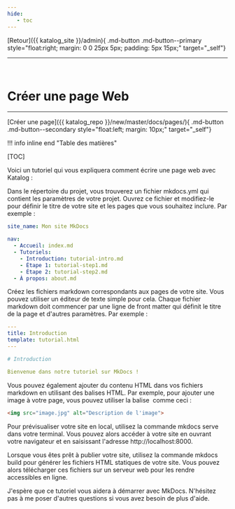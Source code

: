 ```yaml
---
hide:
   - toc
---
```


[Retour]({{ katalog_site }}/admin){ .md-button .md-button--primary style="float:right; margin: 0 0 25px 5px; padding: 5px 15px;" target="_self"}
 
<hr><br>

# Créer une page Web

---

[Créer une page]({{ katalog_repo }}/new/master/docs/pages/){ .md-button .md-button--secondary style="float:left; margin: 10px;" target="_self"}
    
!!! info inline end "Table des matières"
   
   [TOC]

Voici un tutoriel qui vous expliquera comment écrire une page web avec Katalog :

Dans le répertoire du projet, vous trouverez un fichier mkdocs.yml qui contient les paramètres de votre projet. Ouvrez ce fichier et modifiez-le pour définir le titre de votre site et les pages que vous souhaitez inclure. Par exemple :


``` yaml title="Navigation dans mkdocs.yml"
site_name: Mon site MkDocs

nav:
  - Accueil: index.md
  - Tutoriels:
    - Introduction: tutorial-intro.md
    - Étape 1: tutorial-step1.md
    - Étape 2: tutorial-step2.md
  - À propos: about.md
```


Créez les fichiers markdown correspondants aux pages de votre site. Vous pouvez utiliser un éditeur de texte simple pour cela. Chaque fichier markdown doit commencer par une ligne de front matter qui définit le titre de la page et d'autres paramètres. Par exemple :


``` yaml title="Navigation dans mkdocs.yml"
---
title: Introduction
template: tutorial.html
---

# Introduction

Bienvenue dans notre tutoriel sur MkDocs !
```

Vous pouvez également ajouter du contenu HTML dans vos fichiers markdown en utilisant des balises HTML. Par exemple, pour ajouter une image à votre page, vous pouvez utiliser la balise <img> comme ceci :

``` html title="Ajout ponctuel d'éléments HTML"
<img src="image.jpg" alt="Description de l'image">
```

Pour prévisualiser votre site en local, utilisez la commande mkdocs serve dans votre terminal. Vous pouvez alors accéder à votre site en ouvrant votre navigateur et en saisissant l'adresse http://localhost:8000.

Lorsque vous êtes prêt à publier votre site, utilisez la commande mkdocs build pour générer les fichiers HTML statiques de votre site. Vous pouvez alors télécharger ces fichiers sur un serveur web pour les rendre accessibles en ligne.

J'espère que ce tutoriel vous aidera à démarrer avec MkDocs. N'hésitez pas à me poser d'autres questions si vous avez besoin de plus d'aide.



<script type="text/javascript" src="https://konsilion.github.io/katalog-setup/js/functionality/slider-nav.js" defer></script> <script type="text/javascript" src="https://konsilion.github.io/katalog-setup/js/functionality/modif-page.js" defer></script> <script type="text/javascript" src="https://konsilion.github.io/katalog-setup/js/functionality/add-page.js" defer></script>

